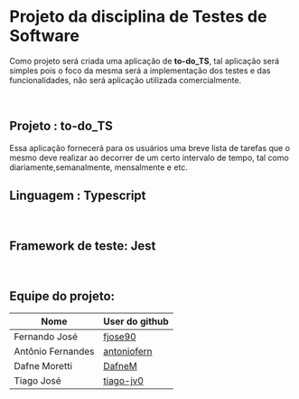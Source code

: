 # Projeto da disciplina de Testes de Software

Como projeto será criada uma aplicação de **to-do_TS**, tal aplicação será simples pois o foco da mesma será a implementação dos testes e das funcionalidades, não será aplicação utilizada comercialmente.

<br />


## Projeto : to-do_TS

Essa aplicação fornecerá para os usuários uma breve lista de tarefas que o mesmo deve realizar ao decorrer de um certo intervalo de tempo, tal como diariamente,semanalmente, mensalmente e etc.
<br />


## Linguagem : Typescript
<br />


## Framework de teste: Jest

<br />

## Equipe do projeto:

| Nome              | User do github |
| ----------------- | -------------- |
| Fernando José     | [fjose90](https://github.com/fjose90)      |
| Antônio Fernandes | [antoniofern](https://github.com/antoniofern)  |
| Dafne Moretti     | [DafneM](https://github.com/DafneM)  |
| Tiago José        | [tiago-jv0](https://github.com/tiago-jv0)   |
